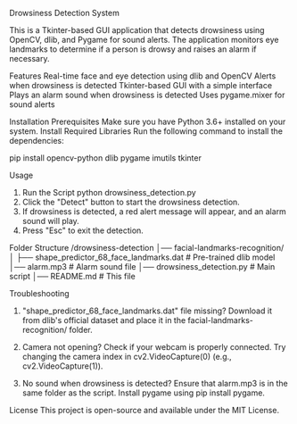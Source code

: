 Drowsiness Detection System

This is a Tkinter-based GUI application that detects drowsiness using OpenCV, dlib, and Pygame for sound alerts. The application monitors eye landmarks to determine if a person is drowsy and raises an alarm if necessary.

Features
Real-time face and eye detection using dlib and OpenCV
Alerts when drowsiness is detected
Tkinter-based GUI with a simple interface
Plays an alarm sound when drowsiness is detected
Uses pygame.mixer for sound alerts


Installation
Prerequisites
Make sure you have Python 3.6+ installed on your system.
Install Required Libraries
Run the following command to install the dependencies:

pip install opencv-python dlib pygame imutils tkinter


Usage
1. Run the Script
python drowsiness_detection.py
2. Click the "Detect" button to start the drowsiness detection.
3. If drowsiness is detected, a red alert message will appear, and an alarm sound will play.
4. Press "Esc" to exit the detection.


Folder Structure
/drowsiness-detection
│── facial-landmarks-recognition/
│   ├── shape_predictor_68_face_landmarks.dat  # Pre-trained dlib model
│── alarm.mp3  # Alarm sound file
│── drowsiness_detection.py  # Main script
│── README.md  # This file


Troubleshooting
1. "shape_predictor_68_face_landmarks.dat" file missing?
Download it from dlib's official dataset and place it in the facial-landmarks-recognition/ folder.



2. Camera not opening?
Check if your webcam is properly connected.
Try changing the camera index in cv2.VideoCapture(0) (e.g., cv2.VideoCapture(1)).


3. No sound when drowsiness is detected?
Ensure that alarm.mp3 is in the same folder as the script.
Install pygame using pip install pygame.

License
This project is open-source and available under the MIT License.


